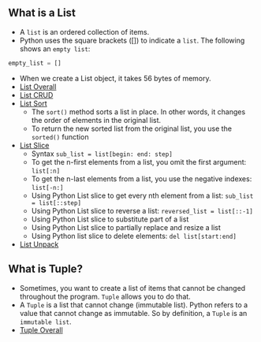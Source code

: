 ## What is a List
- A `list` is an ordered collection of items. </br>
- Python uses the square brackets ([]) to indicate a `list`. The following shows an `empty list`: </br>

```python
empty_list = []
```
- When we create a List object, it takes 56 bytes of memory. </br>
- [List Overall](./list_source/list.py) </br>
- [List CRUD](./list_source/CRUD_list.py) </br>
- [List Sort](./list_source/sort_list.py) </br>
    - The `sort()` method sorts a list in place. In other words, it changes the order of elements in the original list. </br>
    - To return the new sorted list from the original list, you use the `sorted()` function </br>
- [List Slice](./list_source/slice_list.py) </br>
    - Syntax `sub_list = list[begin: end: step]` </br>
    - To get the n-first elements from a list, you omit the first argument: `list[:n]` </br>
    - To get the n-last elements from a list, you use the negative indexes: `list[-n:]` </br>
    - Using Python List slice to get every nth element from a list: `sub_list = list[::step]` </br>
    - Using Python List slice to reverse a list: `reversed_list = list[::-1]` </br>
    - Using Python List slice to substitute part of a list </br>
    - Using Python List slice to partially replace and resize a list </br> 
    - Using Python list slice to delete elements: `del list[start:end]`</br> 
- [List Unpack](./list_source/unpack_list.py) </br>

## What is Tuple?
- Sometimes, you want to create a list of items that cannot be changed throughout the program. `Tuple` allows you to do that. </br>
- A `Tuple` is a list that cannot change (immutable list). Python refers to a value that cannot change as immutable. So by definition, a `Tuple` is an `immutable list`. </br>
- [Tuple Overall](./tuple_source/tuple.py) </br>